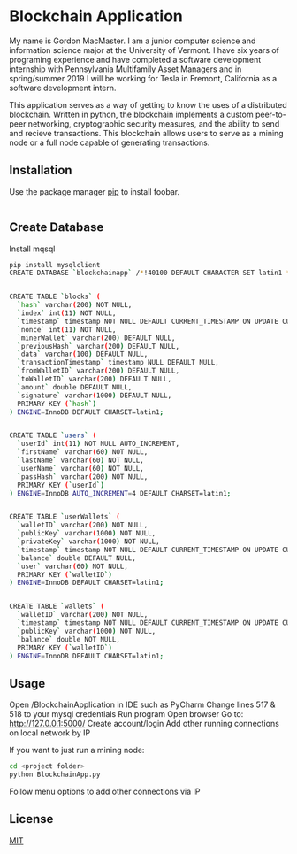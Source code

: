 # Blockchain Application

My name is Gordon MacMaster. I am a junior computer science and information science major at the University of Vermont. I have six years of programing experience and have completed a software development internship with Pennsylvania Multifamily Asset Managers and in spring/summer 2019 I will be working for Tesla in Fremont, California as a software development intern.

This application serves as a way of getting to know the uses of a distributed blockchain. Written in python, the blockchain implements a custom peer-to-peer networking, cryptographic security measures, and the ability to send and recieve transactions. This blockchain allows users to serve as a mining node or a full node capable of generating transactions.

## Installation

Use the package manager [pip](https://pip.pypa.io/en/stable/) to install foobar.

```bash

```
## Create Database

Install mqsql

```bash
pip install mysqlclient
CREATE DATABASE `blockchainapp` /*!40100 DEFAULT CHARACTER SET latin1 */;


CREATE TABLE `blocks` (
  `hash` varchar(200) NOT NULL,
  `index` int(11) NOT NULL,
  `timestamp` timestamp NOT NULL DEFAULT CURRENT_TIMESTAMP ON UPDATE CURRENT_TIMESTAMP,
  `nonce` int(11) NOT NULL,
  `minerWallet` varchar(200) DEFAULT NULL,
  `previousHash` varchar(200) DEFAULT NULL,
  `data` varchar(100) DEFAULT NULL,
  `transactionTimestamp` timestamp NULL DEFAULT NULL,
  `fromWalletID` varchar(200) DEFAULT NULL,
  `toWalletID` varchar(200) DEFAULT NULL,
  `amount` double DEFAULT NULL,
  `signature` varchar(1000) DEFAULT NULL,
  PRIMARY KEY (`hash`)
) ENGINE=InnoDB DEFAULT CHARSET=latin1;


CREATE TABLE `users` (
  `userId` int(11) NOT NULL AUTO_INCREMENT,
  `firstName` varchar(60) NOT NULL,
  `lastName` varchar(60) NOT NULL,
  `userName` varchar(60) NOT NULL,
  `passHash` varchar(200) NOT NULL,
  PRIMARY KEY (`userId`)
) ENGINE=InnoDB AUTO_INCREMENT=4 DEFAULT CHARSET=latin1;


CREATE TABLE `userWallets` (
  `walletID` varchar(200) NOT NULL,
  `publicKey` varchar(1000) NOT NULL,
  `privateKey` varchar(1000) NOT NULL,
  `timestamp` timestamp NOT NULL DEFAULT CURRENT_TIMESTAMP ON UPDATE CURRENT_TIMESTAMP,
  `balance` double DEFAULT NULL,
  `user` varchar(60) NOT NULL,
  PRIMARY KEY (`walletID`)
) ENGINE=InnoDB DEFAULT CHARSET=latin1;


CREATE TABLE `wallets` (
  `walletID` varchar(200) NOT NULL,
  `timestamp` timestamp NOT NULL DEFAULT CURRENT_TIMESTAMP ON UPDATE CURRENT_TIMESTAMP,
  `publicKey` varchar(1000) NOT NULL,
  `balance` double NOT NULL,
  PRIMARY KEY (`walletID`)
) ENGINE=InnoDB DEFAULT CHARSET=latin1;

```
## Usage

Open /BlockchainApplication in IDE such as PyCharm
Change lines 517 & 518 to your mysql credentials 
Run program
Open browser
Go to: http://127.0.0.1:5000/
Create account/login
Add other running connections on local network by IP

If you want to just run a mining node:
```bash
cd <project folder>
python BlockchainApp.py
```
Follow menu options to add other connections via IP

## License
[MIT](https://choosealicense.com/licenses/mit/)
